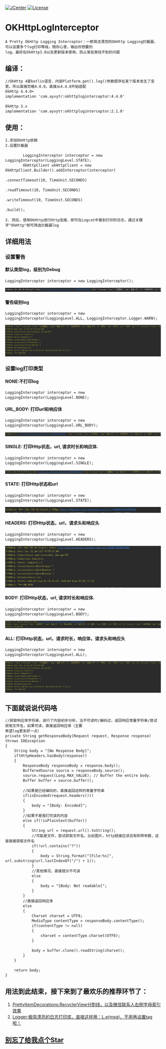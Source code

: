 [![JCenter](https://img.shields.io/badge/jCenter-4.4.0-re.svg)](https://bintray.com/ayvytr/maven/okhttploginterceptor/_latestVersion)
[![License](https://img.shields.io/badge/License-Apache--2.0%20-blue.svg)](license)

# OKHttpLogInterceptor
	A Pretty OkHttp Logging Interceptor：一款简洁漂亮的OkHttp Logging拦截器，可以设置多个log打印等级，随你心意，输出你想要的
	log。最好在OkHttp3.0以及更新版本使用，防止某些类找不到的问题

## 编译：
    //OkHttp 4是kotlin语言，内部Platform.get().log()参数顺序在某个版本发生了变更。所以直接忽略4.0.0，直接从4.4.0开始适配
    OkHttp 4.4.0+
	implementation 'com.ayvytr:okhttploginterceptor:4.4.0'

	OkHttp 3.x
	implementation 'com.ayvytr:okhttploginterceptor:2.1.0'

## 使用：

	1.添加OkHttp依赖
	2.设置拦截器

			LoggingInterceptor interceptor = new LoggingInterceptor(LoggingLevel.STATE);
	        OkHttpClient okHttpClient = new OkHttpClient.Builder().addInterceptor(interceptor)
	                                                              .connectTimeout(10, TimeUnit.SECONDS)
	                                                              .readTimeout(10, TimeUnit.SECONDS)
	                                                              .writeTimeout(10, TimeUnit.SECONDS)
	                                                  			  .build();

	3. 而后，使用OkHttp进行Http连接，即可在Logcat中看到打印的日志。通过关键字"OkHttp"即可筛选拦截器log

## 详细用法

### 设置警告


#### 默认类型log，级别为Debug
	
	LoggingInterceptor interceptor = new LoggingInterceptor();

![](photos/log_default.jpg)


#### 警告级别log
	LoggingInterceptor interceptor = new LoggingInterceptor(LoggingLevel.ALL, LoggingInterceptor.Logger.WARN);

![](photos/log_all.jpg)

### 设置log打印类型


#### NONE:不打印log

	LoggingInterceptor interceptor = new LoggingInterceptor(LoggingLevel.NONE);

#### URL_BODY: 打印url和响应体

	LoggingInterceptor interceptor = new LoggingInterceptor(LoggingLevel.URL_BODY);

![](photos/log_url_body.jpg)

#### SINGLE: 打印Http状态，url, 请求时长和响应体.

	LoggingInterceptor interceptor = new LoggingInterceptor(LoggingLevel.SINGLE);

![](photos/log_single.jpg)


#### STATE: 打印Http状态和url

	LoggingInterceptor interceptor = new LoggingInterceptor(LoggingLevel.STATE);

![](photos/log_state.jpg)


#### HEADERS: 打印Http状态，url，请求头和响应头

	LoggingInterceptor interceptor = new LoggingInterceptor(LoggingLevel.HEADERS);

![](photos/log_headers.jpg)


#### BODY: 打印Http状态，url, 请求时长和响应体.

	LoggingInterceptor interceptor = new LoggingInterceptor(LoggingLevel.BODY);

![](photos/log_body.jpg)


#### ALL: 打印http状态，url，请求时长，响应体，请求头和响应头

	LoggingInterceptor interceptor = new LoggingInterceptor(LoggingLevel.ALL);

![](photos/log_all.jpg)

## 下面就说说代码咯

	//获取响应体字符串，进行了内容初步分析，当不可读时/编码过，返回响应常量字符串/尝试获取文件名，如果可读，直接返回响应体（主要
	希望log更友好一点）
	private String getResponseBody(Request request, Response response) throws IOException
    {
        String body = "[No Response Body]";
        if(HttpHeaders.hasBody(response))
        {
            ResponseBody responseBody = response.body();
            BufferedSource source = responseBody.source();
            source.request(Long.MAX_VALUE); // Buffer the entire body.
            Buffer buffer = source.buffer();

			//如果是已经编码的，直接返回这样的常量字符串
            if(isEncoded(request.headers()))
            {
                body = "[Body: Encoded]";
            }
			//如果不是我们可读的内容
            else if(!isPlaintext(buffer))
            {
                String url = request.url().toString();
				//可能是文件，尝试获取文件名，比如图片，http链接应该没有附带参数，这是直接获取文件名
                if(!url.contains("?"))
                {
                    body = String.format("[File:%s]", url.substring(url.lastIndexOf("/") + 1));
                }
				//其他情况，直接提示不可读
                else
                {
                    body = "[Body: Not readable]";
                }
            }
			//直接返回响应体
            else
            {
                Charset charset = UTF8;
                MediaType contentType = responseBody.contentType();
                if(contentType != null)
                {
                    charset = contentType.charset(UTF8);
                }

                body = buffer.clone().readString(charset);
            }
        }

        return body;
    }

## 用法到此结束，接下来到了最欢乐的推荐环节了：

1. [PrettyItemDecorations:RecyclerView分割线，以及微信联系人右侧字母索引效果](https://github.com/Ayvytr/PrettyItemDecorations)
2. [Logger:极简漂亮的日志打印库，直接这样用：L.e(msg)，不用再设置tag啦！](https://github.com/Ayvytr/Logger)

## [别忘了给我点个Star](https://github.com/Ayvytr/OKHttpLogInterceptor)
